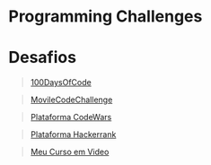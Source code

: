 # Programming Challenges

# Desafios
>[100DaysOfCode](https://github.com/giselemanuel/programming-challenges/tree/main/100DaysOfCode)

>[MovileCodeChallenge](https://github.com/giselemanuel/programming-challenges/tree/main/MovileCodeChallenge)

>[Plataforma CodeWars](https://github.com/giselemanuel/programming-challenges/tree/main/Plataforma%20CodeWars)

>[Plataforma Hackerrank](https://github.com/giselemanuel/programming-challenges/tree/main/Plataforma%20Hackerrank)

>[Meu Curso em Video](https://github.com/giselemanuel/programming-challenges/tree/main/Meu%20Curso%20em%20Video)

